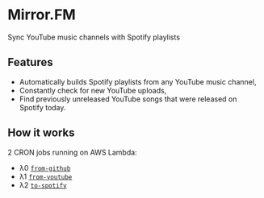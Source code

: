 # Mirror.FM

Sync YouTube music channels with Spotify playlists

## Features

 - Automatically builds Spotify playlists from any YouTube music channel,
 - Constantly check for new YouTube uploads,
 - Find previously unreleased YouTube songs that were released on Spotify today.

## How it works

2 CRON jobs running on AWS Lambda:

 - λ0 [`from-github`](functions/from-github/)
 - λ1 [`from-youtube`](functions/from-youtube/)
 - λ2 [`to-spotify`](functions/to-spotify/)